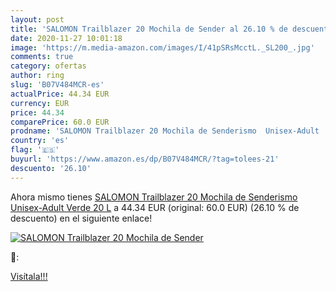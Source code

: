 ```yaml
---
layout: post
title: 'SALOMON Trailblazer 20 Mochila de Sender al 26.10 % de descuento'
date: 2020-11-27 10:01:18
image: 'https://m.media-amazon.com/images/I/41pSRsMcctL._SL200_.jpg'
comments: true
category: ofertas
author: ring
slug: 'B07V484MCR-es'
actualPrice: 44.34 EUR
currency: EUR
price: 44.34
comparePrice: 60.0 EUR
prodname: 'SALOMON Trailblazer 20 Mochila de Senderismo  Unisex-Adult  Verde  20 L'
country: 'es'
flag: '🇪🇸'
buyurl: 'https://www.amazon.es/dp/B07V484MCR/?tag=tolees-21'
descuento: '26.10'
---
```


Ahora mismo tienes [SALOMON Trailblazer 20 Mochila de Senderismo  Unisex-Adult  Verde  20 L](https://www.amazon.es/dp/B07V484MCR/?tag=tolees-21) a 44.34 EUR (original: 60.0 EUR) (26.10 %  de descuento) en el siguiente enlace!

[![SALOMON Trailblazer 20 Mochila de Sender](https://m.media-amazon.com/images/I/41pSRsMcctL._SL200_.jpg)](https://www.amazon.es/dp/B07V484MCR/?tag=tolees-21)

🔎:


[Visítala!!!](https://www.amazon.es/dp/B07V484MCR/?tag=tolees-21)
